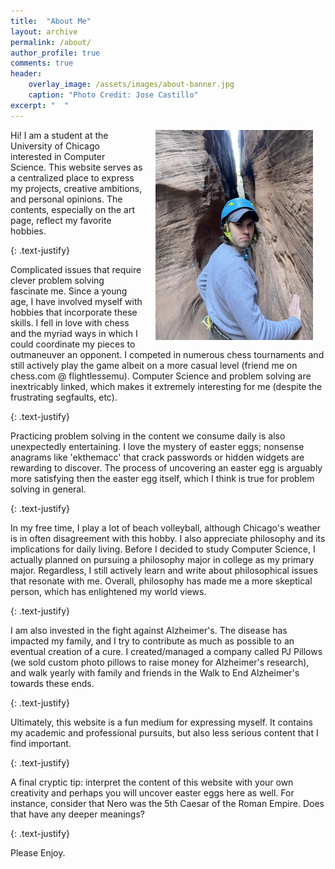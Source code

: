 ```yaml
---
title:  "About Me"
layout: archive
permalink: /about/
author_profile: true
comments: true
header:
    overlay_image: /assets/images/about-banner.jpg
    caption: "Photo Credit: Jose Castillo"
excerpt: "  "
---
```


<img src="assets/images/about-me.jpg"
width="50%" hspace="20" align="right">

Hi! I am a student at the University of Chicago interested in Computer Science. This website serves as a centralized place to express my projects, creative ambitions, and personal opinions. The contents, especially on the art page, reflect my favorite hobbies.

{: .text-justify}

Complicated issues that require clever problem solving fascinate me. Since a young age, I have involved myself with hobbies that incorporate these skills. I fell in love with chess and the myriad ways in which I could coordinate my pieces to outmaneuver an opponent. I competed in numerous chess tournaments and still actively play the game albeit on a more casual level (friend me on chess.com @ flightlessemu). Computer Science and problem solving are inextricably linked, which makes it extremely interesting for me (despite the frustrating segfaults, etc).

{: .text-justify}

Practicing problem solving in the content we consume daily is also unexpectedly entertaining. I love the mystery of easter eggs; nonsense anagrams like 'ekthemacc' that crack passwords or hidden widgets are rewarding to discover. The process of uncovering an easter egg is arguably more satisfying then the easter egg itself, which I think is true for problem solving in general.

{: .text-justify}

In my free time, I play a lot of beach volleyball, although Chicago's weather is in often disagreement with this hobby. I also appreciate philosophy and its implications for daily living. Before I decided to study Computer Science, I actually planned on pursuing a philosophy major in college as my primary major. Regardless, I still actively learn and write about philosophical issues that resonate with me. Overall, philosophy has made me a more skeptical person, which has enlightened my world views. 

{: .text-justify}

I am also invested in the fight against Alzheimer's. The disease has impacted my family, and I try to contribute as much as possible to an eventual creation of a cure. I created/managed a company called PJ Pillows (we sold custom photo pillows to raise money for Alzheimer's research), and walk yearly with family and friends in the Walk to End Alzheimer's towards these ends.

{: .text-justify}

Ultimately, this website is a fun medium for expressing myself. It contains my academic and professional pursuits, but also less serious content that I find important. 

{: .text-justify}

A final cryptic tip: interpret the content of this website with your own creativity and perhaps you will uncover easter eggs here as well. For instance, consider that Nero was the 5th Caesar of the Roman Empire. Does that have any deeper meanings?

{: .text-justify}

Please Enjoy.


